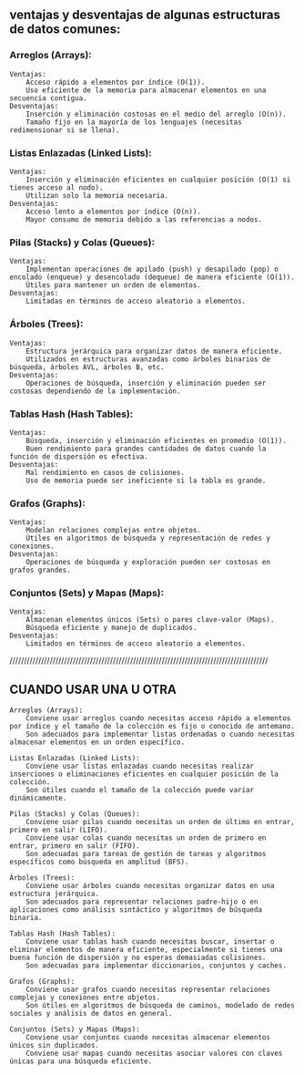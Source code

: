 ## ventajas y desventajas de algunas estructuras de datos comunes:

### Arreglos (Arrays):

    Ventajas:
        Acceso rápido a elementos por índice (O(1)).
        Uso eficiente de la memoria para almacenar elementos en una secuencia contigua.
    Desventajas:
        Inserción y eliminación costosas en el medio del arreglo (O(n)).
        Tamaño fijo en la mayoría de los lenguajes (necesitas redimensionar si se llena).

### Listas Enlazadas (Linked Lists):

    Ventajas:
        Inserción y eliminación eficientes en cualquier posición (O(1) si tienes acceso al nodo).
        Utilizan solo la memoria necesaria.
    Desventajas:
        Acceso lento a elementos por índice (O(n)).
        Mayor consumo de memoria debido a las referencias a nodos.

### Pilas (Stacks) y Colas (Queues):

    Ventajas:
        Implementan operaciones de apilado (push) y desapilado (pop) o encolado (enqueue) y desencolado (dequeue) de manera eficiente (O(1)).
        Útiles para mantener un orden de elementos.
    Desventajas:
        Limitadas en términos de acceso aleatorio a elementos.

### Árboles (Trees):

    Ventajas:
        Estructura jerárquica para organizar datos de manera eficiente.
        Utilizados en estructuras avanzadas como árboles binarios de búsqueda, árboles AVL, árboles B, etc.
    Desventajas:
        Operaciones de búsqueda, inserción y eliminación pueden ser costosas dependiendo de la implementación.

### Tablas Hash (Hash Tables):

    Ventajas:
        Búsqueda, inserción y eliminación eficientes en promedio (O(1)).
        Buen rendimiento para grandes cantidades de datos cuando la función de dispersión es efectiva.
    Desventajas:
        Mal rendimiento en casos de colisiones.
        Uso de memoria puede ser ineficiente si la tabla es grande.

### Grafos (Graphs):

    Ventajas:
        Modelan relaciones complejas entre objetos.
        Útiles en algoritmos de búsqueda y representación de redes y conexiones.
    Desventajas:
        Operaciones de búsqueda y exploración pueden ser costosas en grafos grandes.

### Conjuntos (Sets) y Mapas (Maps):

    Ventajas:
        Almacenan elementos únicos (Sets) o pares clave-valor (Maps).
        Búsqueda eficiente y manejo de duplicados.
    Desventajas:
        Limitados en términos de acceso aleatorio a elementos.


//////////////////////////////////////////////////////////////////////////////////////////




## CUANDO USAR UNA U OTRA

    Arreglos (Arrays):
        Conviene usar arreglos cuando necesitas acceso rápido a elementos por índice y el tamaño de la colección es fijo o conocido de antemano.
        Son adecuados para implementar listas ordenadas o cuando necesitas almacenar elementos en un orden específico.

    Listas Enlazadas (Linked Lists):
        Conviene usar listas enlazadas cuando necesitas realizar inserciones o eliminaciones eficientes en cualquier posición de la colección.
        Son útiles cuando el tamaño de la colección puede variar dinámicamente.

    Pilas (Stacks) y Colas (Queues):
        Conviene usar pilas cuando necesitas un orden de último en entrar, primero en salir (LIFO).
        Conviene usar colas cuando necesitas un orden de primero en entrar, primero en salir (FIFO).
        Son adecuadas para tareas de gestión de tareas y algoritmos específicos como búsqueda en amplitud (BFS).

    Árboles (Trees):
        Conviene usar árboles cuando necesitas organizar datos en una estructura jerárquica.
        Son adecuados para representar relaciones padre-hijo o en aplicaciones como análisis sintáctico y algoritmos de búsqueda binaria.

    Tablas Hash (Hash Tables):
        Conviene usar tablas hash cuando necesitas buscar, insertar o eliminar elementos de manera eficiente, especialmente si tienes una buena función de dispersión y no esperas demasiadas colisiones.
        Son adecuadas para implementar diccionarios, conjuntos y caches.

    Grafos (Graphs):
        Conviene usar grafos cuando necesitas representar relaciones complejas y conexiones entre objetos.
        Son útiles en algoritmos de búsqueda de caminos, modelado de redes sociales y análisis de datos en general.

    Conjuntos (Sets) y Mapas (Maps):
        Conviene usar conjuntos cuando necesitas almacenar elementos únicos sin duplicados.
        Conviene usar mapas cuando necesitas asociar valores con claves únicas para una búsqueda eficiente.